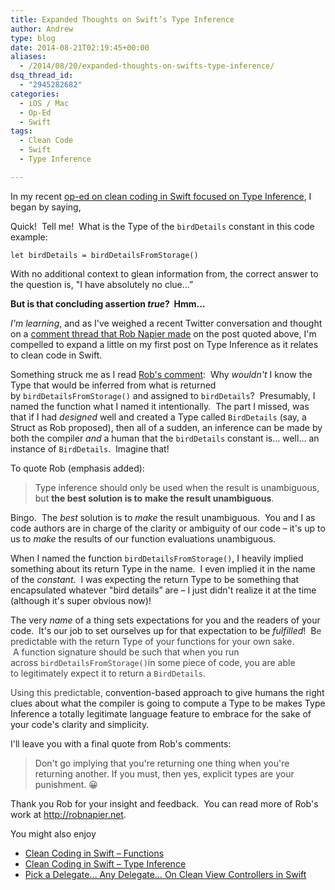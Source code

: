 ```yaml
---
title: Expanded Thoughts on Swift’s Type Inference
author: Andrew
type: blog
date: 2014-08-21T02:19:45+00:00
aliases:
  - /2014/08/20/expanded-thoughts-on-swifts-type-inference/
dsq_thread_id:
  - "2945282682"
categories:
  - iOS / Mac
  - Op-Ed
  - Swift
tags:
  - Clean Code
  - Swift
  - Type Inference

---
```


In my recent <a title="Clean Coding in Swift – Type Inference" href="http://www.andrewcbancroft.com/2014/08/12/clean-coding-in-swift-type-inference/" target="_blank">op-ed on clean coding in Swift focused on Type Inference</a>, I began by saying,

Quick!  Tell me!  What is the Type of the `birdDetails` constant in this code example:

`let birdDetails = birdDetailsFromStorage()`

With no additional context to glean information from, the correct answer to the question is, "I have absolutely no clue&#8230;&#8221;

**But is that concluding assertion _true_?  Hmm&#8230;**

_I'm learning_, and as I've weighed a recent Twitter conversation and thought on a <a title="Rob Napier Comment" href="http://www.andrewcbancroft.com/2014/08/12/clean-coding-in-swift-type-inference/#comment-1551252721" target="_blank">comment thread that Rob Napier made</a> on the post quoted above, I'm compelled to expand a little on my first post on Type Inference as it relates to clean code in Swift.

Something struck me as I read <a title="Rob's Comment" href="http://www.andrewcbancroft.com/2014/08/12/clean-coding-in-swift-type-inference/#comment-1551252721" target="_blank">Rob's comment</a>:  Why _wouldn't_ I know the Type that would be inferred from what is returned by `birdDetailsFromStorage()` and assigned to `birdDetails`?  Presumably, I named the function what I named it intentionally.  The part I missed, was that if I had _designed_ well and created a Type called `BirdDetails` (say, a Struct as Rob proposed), then all of a sudden, an inference can be made by both the compiler _and_ a human that the `birdDetails` constant is&#8230; well&#8230; an instance of `BirdDetails`.  Imagine that!

To quote Rob (emphasis added):

> <span style="color: #3f4549;">Type inference should only be used when the result is unambiguous, but <strong>the best solution is to</strong> <strong>make the result unambiguous</strong>.</span>

Bingo.  The _best_ solution is to _make_ the result unambiguous.  You and I as code authors are in charge of the clarity or ambiguity of our code – it's up to us to _make_ the results of our function evaluations unambiguous.

When I named the function `birdDetailsFromStorage()`, I heavily implied something about its return Type in the name.  I even implied it in the name of the _constant_.  I was expecting the return Type to be something that encapsulated whatever "bird details&#8221; are – I just didn't realize it at the time (although it's super obvious now)!

The very _name_ of a thing sets expectations for you and the readers of your code.  It's our job to set ourselves up for that expectation to be _fulfilled_!  B<span style="color: #3f4549;">e predictable with the return Type of your functions for your own sake.  A function signature should be such that when you run across `birdDetailsFromStorage()`in some piece of code, you are able to legitimately expect it to return a `BirdDetails`.  </span>

<span style="color: #3f4549;">Using this predictable, </span>convention-based approach to give humans the right clues about what the compiler is going to compute a Type to be makes Type Inference a totally legitimate language feature to embrace for the sake of your code's clarity and simplicity.

I'll leave you with a final quote from Rob's comments:

> <span style="color: #3f4549;">Don't go implying that you're returning one thing when you're returning another. If you must, then yes, explicit types are your punishment. 😀</span>

Thank you Rob for your insight and feedback.  You can read more of Rob's work at <a title="Rob Napier's Blog" href="http://robnapier.net" target="_blank">http://robnapier.net</a>.

<div class="related-posts">
  <p>
    You might also enjoy
  </p>
  
  <ul>
    <li>
      <a title="Clean Coding in Swift – Functions" href="http://www.andrewcbancroft.com/2014/08/07/clean-coding-in-swift-functions/" target="_blank">Clean Coding in Swift – Functions</a>
    </li>
    <li>
      <a title="Clean Coding in Swift – Type Inference" href="http://www.andrewcbancroft.com/2014/08/12/clean-coding-in-swift-type-inference/" target="_blank">Clean Coding in Swift – Type Inference</a>
    </li>
    <li>
      <a title="Pick a Delegate… Any Delegate… On Clean View Controllers in Swift" href="http://www.andrewcbancroft.com/2014/08/26/pick-a-delegate-clean-view-controllers-in-swift/" target="_blank">Pick a Delegate… Any Delegate… On Clean View Controllers in Swift</a>
    </li>
  </ul>
</div>